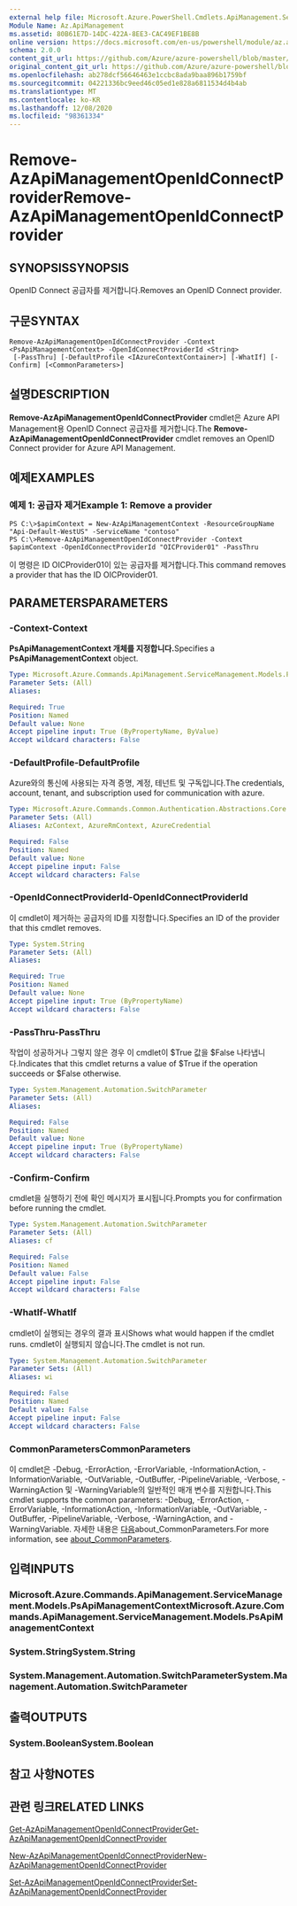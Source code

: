 ```yaml
---
external help file: Microsoft.Azure.PowerShell.Cmdlets.ApiManagement.ServiceManagement.dll-Help.xml
Module Name: Az.ApiManagement
ms.assetid: 80B61E7D-14DC-422A-8EE3-CAC49EF1BE8B
online version: https://docs.microsoft.com/en-us/powershell/module/az.apimanagement/remove-azapimanagementopenidconnectprovider
schema: 2.0.0
content_git_url: https://github.com/Azure/azure-powershell/blob/master/src/ApiManagement/ApiManagement/help/Remove-AzApiManagementOpenIdConnectProvider.md
original_content_git_url: https://github.com/Azure/azure-powershell/blob/master/src/ApiManagement/ApiManagement/help/Remove-AzApiManagementOpenIdConnectProvider.md
ms.openlocfilehash: ab278dcf56646463e1ccbc8ada9baa896b1759bf
ms.sourcegitcommit: 04221336bc9eed46c05ed1e828a6811534d4b4ab
ms.translationtype: MT
ms.contentlocale: ko-KR
ms.lasthandoff: 12/08/2020
ms.locfileid: "98361334"
---
```

# <span data-ttu-id="dbc25-101">Remove-AzApiManagementOpenIdConnectProvider</span><span class="sxs-lookup"><span data-stu-id="dbc25-101">Remove-AzApiManagementOpenIdConnectProvider</span></span>

## <span data-ttu-id="dbc25-102">SYNOPSIS</span><span class="sxs-lookup"><span data-stu-id="dbc25-102">SYNOPSIS</span></span>
<span data-ttu-id="dbc25-103">OpenID Connect 공급자를 제거합니다.</span><span class="sxs-lookup"><span data-stu-id="dbc25-103">Removes an OpenID Connect provider.</span></span>

## <span data-ttu-id="dbc25-104">구문</span><span class="sxs-lookup"><span data-stu-id="dbc25-104">SYNTAX</span></span>

```
Remove-AzApiManagementOpenIdConnectProvider -Context <PsApiManagementContext> -OpenIdConnectProviderId <String>
 [-PassThru] [-DefaultProfile <IAzureContextContainer>] [-WhatIf] [-Confirm] [<CommonParameters>]
```

## <span data-ttu-id="dbc25-105">설명</span><span class="sxs-lookup"><span data-stu-id="dbc25-105">DESCRIPTION</span></span>
<span data-ttu-id="dbc25-106">**Remove-AzApiManagementOpenIdConnectProvider** cmdlet은 Azure API Management용 OpenID Connect 공급자를 제거합니다.</span><span class="sxs-lookup"><span data-stu-id="dbc25-106">The **Remove-AzApiManagementOpenIdConnectProvider** cmdlet removes an OpenID Connect provider for Azure API Management.</span></span>

## <span data-ttu-id="dbc25-107">예제</span><span class="sxs-lookup"><span data-stu-id="dbc25-107">EXAMPLES</span></span>

### <span data-ttu-id="dbc25-108">예제 1: 공급자 제거</span><span class="sxs-lookup"><span data-stu-id="dbc25-108">Example 1: Remove a provider</span></span>
```
PS C:\>$apimContext = New-AzApiManagementContext -ResourceGroupName "Api-Default-WestUS" -ServiceName "contoso"
PS C:\>Remove-AzApiManagementOpenIdConnectProvider -Context $apimContext -OpenIdConnectProviderId "OICProvider01" -PassThru
```

<span data-ttu-id="dbc25-109">이 명령은 ID OICProvider01이 있는 공급자를 제거합니다.</span><span class="sxs-lookup"><span data-stu-id="dbc25-109">This command removes a provider that has the ID OICProvider01.</span></span>

## <span data-ttu-id="dbc25-110">PARAMETERS</span><span class="sxs-lookup"><span data-stu-id="dbc25-110">PARAMETERS</span></span>

### <span data-ttu-id="dbc25-111">-Context</span><span class="sxs-lookup"><span data-stu-id="dbc25-111">-Context</span></span>
<span data-ttu-id="dbc25-112">**PsApiManagementContext 개체를 지정합니다.**</span><span class="sxs-lookup"><span data-stu-id="dbc25-112">Specifies a **PsApiManagementContext** object.</span></span>

```yaml
Type: Microsoft.Azure.Commands.ApiManagement.ServiceManagement.Models.PsApiManagementContext
Parameter Sets: (All)
Aliases:

Required: True
Position: Named
Default value: None
Accept pipeline input: True (ByPropertyName, ByValue)
Accept wildcard characters: False
```

### <span data-ttu-id="dbc25-113">-DefaultProfile</span><span class="sxs-lookup"><span data-stu-id="dbc25-113">-DefaultProfile</span></span>
<span data-ttu-id="dbc25-114">Azure와의 통신에 사용되는 자격 증명, 계정, 테넌트 및 구독입니다.</span><span class="sxs-lookup"><span data-stu-id="dbc25-114">The credentials, account, tenant, and subscription used for communication with azure.</span></span>

```yaml
Type: Microsoft.Azure.Commands.Common.Authentication.Abstractions.Core.IAzureContextContainer
Parameter Sets: (All)
Aliases: AzContext, AzureRmContext, AzureCredential

Required: False
Position: Named
Default value: None
Accept pipeline input: False
Accept wildcard characters: False
```

### <span data-ttu-id="dbc25-115">-OpenIdConnectProviderId</span><span class="sxs-lookup"><span data-stu-id="dbc25-115">-OpenIdConnectProviderId</span></span>
<span data-ttu-id="dbc25-116">이 cmdlet이 제거하는 공급자의 ID를 지정합니다.</span><span class="sxs-lookup"><span data-stu-id="dbc25-116">Specifies an ID of the provider that this cmdlet removes.</span></span>

```yaml
Type: System.String
Parameter Sets: (All)
Aliases:

Required: True
Position: Named
Default value: None
Accept pipeline input: True (ByPropertyName)
Accept wildcard characters: False
```

### <span data-ttu-id="dbc25-117">-PassThru</span><span class="sxs-lookup"><span data-stu-id="dbc25-117">-PassThru</span></span>
<span data-ttu-id="dbc25-118">작업이 성공하거나 그렇지 않은 경우 이 cmdlet이 $True 값을 $False 나타냅니다.</span><span class="sxs-lookup"><span data-stu-id="dbc25-118">Indicates that this cmdlet returns a value of $True if the operation succeeds or $False otherwise.</span></span>

```yaml
Type: System.Management.Automation.SwitchParameter
Parameter Sets: (All)
Aliases:

Required: False
Position: Named
Default value: None
Accept pipeline input: True (ByPropertyName)
Accept wildcard characters: False
```

### <span data-ttu-id="dbc25-119">-Confirm</span><span class="sxs-lookup"><span data-stu-id="dbc25-119">-Confirm</span></span>
<span data-ttu-id="dbc25-120">cmdlet을 실행하기 전에 확인 메시지가 표시됩니다.</span><span class="sxs-lookup"><span data-stu-id="dbc25-120">Prompts you for confirmation before running the cmdlet.</span></span>

```yaml
Type: System.Management.Automation.SwitchParameter
Parameter Sets: (All)
Aliases: cf

Required: False
Position: Named
Default value: False
Accept pipeline input: False
Accept wildcard characters: False
```

### <span data-ttu-id="dbc25-121">-WhatIf</span><span class="sxs-lookup"><span data-stu-id="dbc25-121">-WhatIf</span></span>
<span data-ttu-id="dbc25-122">cmdlet이 실행되는 경우의 결과 표시</span><span class="sxs-lookup"><span data-stu-id="dbc25-122">Shows what would happen if the cmdlet runs.</span></span>
<span data-ttu-id="dbc25-123">cmdlet이 실행되지 않습니다.</span><span class="sxs-lookup"><span data-stu-id="dbc25-123">The cmdlet is not run.</span></span>

```yaml
Type: System.Management.Automation.SwitchParameter
Parameter Sets: (All)
Aliases: wi

Required: False
Position: Named
Default value: False
Accept pipeline input: False
Accept wildcard characters: False
```

### <span data-ttu-id="dbc25-124">CommonParameters</span><span class="sxs-lookup"><span data-stu-id="dbc25-124">CommonParameters</span></span>
<span data-ttu-id="dbc25-125">이 cmdlet은 -Debug, -ErrorAction, -ErrorVariable, -InformationAction, -InformationVariable, -OutVariable, -OutBuffer, -PipelineVariable, -Verbose, -WarningAction 및 -WarningVariable의 일반적인 매개 변수를 지원합니다.</span><span class="sxs-lookup"><span data-stu-id="dbc25-125">This cmdlet supports the common parameters: -Debug, -ErrorAction, -ErrorVariable, -InformationAction, -InformationVariable, -OutVariable, -OutBuffer, -PipelineVariable, -Verbose, -WarningAction, and -WarningVariable.</span></span> <span data-ttu-id="dbc25-126">자세한 내용은 [다음](http://go.microsoft.com/fwlink/?LinkID=113216)about_CommonParameters.</span><span class="sxs-lookup"><span data-stu-id="dbc25-126">For more information, see [about_CommonParameters](http://go.microsoft.com/fwlink/?LinkID=113216).</span></span>

## <span data-ttu-id="dbc25-127">입력</span><span class="sxs-lookup"><span data-stu-id="dbc25-127">INPUTS</span></span>

### <span data-ttu-id="dbc25-128">Microsoft.Azure.Commands.ApiManagement.ServiceManagement.Models.PsApiManagementContext</span><span class="sxs-lookup"><span data-stu-id="dbc25-128">Microsoft.Azure.Commands.ApiManagement.ServiceManagement.Models.PsApiManagementContext</span></span>

### <span data-ttu-id="dbc25-129">System.String</span><span class="sxs-lookup"><span data-stu-id="dbc25-129">System.String</span></span>

### <span data-ttu-id="dbc25-130">System.Management.Automation.SwitchParameter</span><span class="sxs-lookup"><span data-stu-id="dbc25-130">System.Management.Automation.SwitchParameter</span></span>

## <span data-ttu-id="dbc25-131">출력</span><span class="sxs-lookup"><span data-stu-id="dbc25-131">OUTPUTS</span></span>

### <span data-ttu-id="dbc25-132">System.Boolean</span><span class="sxs-lookup"><span data-stu-id="dbc25-132">System.Boolean</span></span>

## <span data-ttu-id="dbc25-133">참고 사항</span><span class="sxs-lookup"><span data-stu-id="dbc25-133">NOTES</span></span>

## <span data-ttu-id="dbc25-134">관련 링크</span><span class="sxs-lookup"><span data-stu-id="dbc25-134">RELATED LINKS</span></span>

[<span data-ttu-id="dbc25-135">Get-AzApiManagementOpenIdConnectProvider</span><span class="sxs-lookup"><span data-stu-id="dbc25-135">Get-AzApiManagementOpenIdConnectProvider</span></span>](./Get-AzApiManagementOpenIdConnectProvider.md)

[<span data-ttu-id="dbc25-136">New-AzApiManagementOpenIdConnectProvider</span><span class="sxs-lookup"><span data-stu-id="dbc25-136">New-AzApiManagementOpenIdConnectProvider</span></span>](./New-AzApiManagementOpenIdConnectProvider.md)

[<span data-ttu-id="dbc25-137">Set-AzApiManagementOpenIdConnectProvider</span><span class="sxs-lookup"><span data-stu-id="dbc25-137">Set-AzApiManagementOpenIdConnectProvider</span></span>](./Set-AzApiManagementOpenIdConnectProvider.md)


